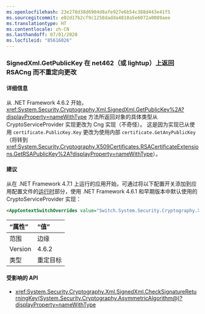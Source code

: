 ```yaml
---
ms.openlocfilehash: 23e278d38d6904d8afe927e6b54c388d443e41f5
ms.sourcegitcommit: e02d17b2cf9c1258dadda4810a5e6072a0089aee
ms.translationtype: HT
ms.contentlocale: zh-CN
ms.lasthandoff: 07/01/2020
ms.locfileid: "85616026"
---
```

### <a name="signedxmlgetpublickey-returns-rsacng-on-net462-or-lightup-without-retargeting-change"></a>SignedXml.GetPublicKey 在 net462（或 lightup）上返回 RSACng 而不重定向更改

#### <a name="details"></a>详细信息

从 .NET Framework 4.6.2 开始，<xref:System.Security.Cryptography.Xml.SignedXml.GetPublicKey%2A?displayProperty=nameWithType> 方法所返回对象的具体类型从 CryptoServiceProvider 实现更改为 Cng 实现（不奇怪）。 这是因为实现已从使用 `certificate.PublicKey.Key` 更改为使用内部 `certificate.GetAnyPublicKey`（将转到 <xref:System.Security.Cryptography.X509Certificates.RSACertificateExtensions.GetRSAPublicKey%2A?displayProperty=nameWithType>）。

#### <a name="suggestion"></a>建议

从在 .NET Framework 4.7.1 上运行的应用开始，可通过将以下配置开关添加到应用配置文件的[运行时](~/docs/framework/configure-apps/file-schema/runtime/runtime-element.md)部分，使用 .NET Framework 4.6.1 和早期版本中默认使用的 CryptoServiceProvider 实现：

```xml
<AppContextSwitchOverrides value="Switch.System.Security.Cryptography.Xml.SignedXmlUseLegacyCertificatePrivateKey=true" />
```

| “属性”    | “值”       |
|:--------|:------------|
| 范围   | 边缘        |
| Version | 4.6.2       |
| 类型    | 重定目标 |

#### <a name="affected-apis"></a>受影响的 API

- <xref:System.Security.Cryptography.Xml.SignedXml.CheckSignatureReturningKey(System.Security.Cryptography.AsymmetricAlgorithm@)?displayProperty=nameWithType>
